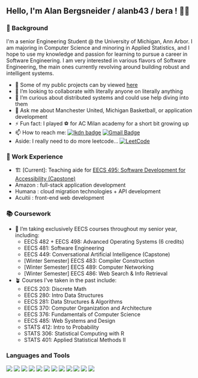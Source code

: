 ## Hello, I'm Alan Bergsneider / alanb43 / bera ! 👋🏼

### 🌇 Background
I'm a senior Engineering Student @ the University of Michigan, Ann Arbor. I am majoring in Computer Science and minoring in Applied Statistics, and I hope to use my knowledge and passion for learning to pursue a career in Software Engineering. I am very interested in various flavors of Software Engineering, the main ones currently revolving around building robust and intelligent systems.

- 📁 Some of my public projects can by viewed [here](https://github.com/alanb43?tab=repositories)
- 👯 I’m looking to collaborate with literally anyone on literally anything
- 🤔 I’m curious about distributed systems and could use help diving into them
- 💬 Ask me about Manchester United, Michigan Basketball, or application development
- ⚡ Fun fact: I played ⚽ for AC Milan academy for a short bit growing up
- 📫 How to reach me: [![lkdn badge](https://img.shields.io/badge/-alanb43-%230177B5?style=flat&logo=linkedin)](https://www.linkedin.com/in/alanb43)
[![Gmail Badge](https://img.shields.io/badge/-email-c14438?style=flat-square&logo=Gmail&logoColor=white&link=mailto:ab43work@gmail.com)](mailto:contact@ab43work@gmail.com)
- Aside: I really need to do more leetcode... [![LeetCode](https://img.shields.io/badge/dynamic/json?style=flat&labelColor=black&color=%23ffa116&label=Solved&query=solvedOverTotal&url=https%3A%2F%2Fleetcode-badge.vercel.app%2Fapi%2Fusers%2Falanb43&logo=leetcode&logoColor=yellow)](https://leetcode.com/alanb43/)

### 🔧 Work Experience
- 🏗️ [Current]: Teaching aide for [EECS 495: Software Development for Accessibility (Capstone)](https://chesneyd.engin.umich.edu/articles-media/#blind)
- Amazon : full-stack application development
- Humana : cloud migration technologies + API development
- Acuitii : front-end web development

### 📚 Coursework
- 🌱 I’m taking exclusively EECS courses throughout my senior year, including:
  - EECS 482 + EECS 498: Advanced Operating Systems (6 credits)
  - EECS 481: Software Engineering
  - EECS 449: Conversational Artificial Intelligence (Capstone)
  - [Winter Semester] EECS 483: Compiler Construction
  - [Winter Semester] EECS 489: Computer Networking
  - [Winter Semester] EECS 486: Web Search & Info Retrieval
- 🪴 Courses I've taken in the past include:
  - EECS 203: Discrete Math
  - EECS 280: Intro Data Structures
  - EECS 281: Data Structures & Algorithms
  - EECS 370: Computer Organization and Architecture
  - EECS 376: Fundamentals of Computer Science
  - EECS 485: Web Systems and Design
  - STATS 412: Intro to Probability
  - STATS 306: Statistical Computing with R
  - STATS 401: Applied Statistical Methods II
  

### Languages and Tools
<p align='left'>
  <img src="https://img.shields.io/badge/C%2B%2B-00599C?style=for-the-badge&logo=c%2B%2B&logoColor=white"/>
  <img src="https://img.shields.io/badge/Python-4584b6?style=for-the-badge&logo=python&logoColor=white"/>
  <img src="https://img.shields.io/badge/Java-f89820?style=for-the-badge&logo=Java&logoColor=white"/>
  <img src="https://img.shields.io/badge/-TypeScript-3178C6?logo=typescript&logoColor=white&style=for-the-badge"/>
  <img src="https://img.shields.io/badge/-ReactJs-61DAFB?logo=react&logoColor=white&style=for-the-badge"/>
  <img src="https://img.shields.io/badge/AWS-232F3E?style=for-the-badge&logo=AmazonAWS&logoColor=white"/> 
  <img src="https://img.shields.io/badge/C-00599C?style=for-the-badge&logo=c&logoColor=white"/>
  <img src="https://img.shields.io/badge/SQL-0064a5?style=for-the-badge&logo=sql&logoColor=white"/>
  <img src="https://img.shields.io/badge/HTML-F06529?style=for-the-badge&logo=html5&logoColor=white"/>
  <img src="https://img.shields.io/badge/CSS-264de4?&style=for-the-badge&logo=css3&logoColor=white"/>
  <img src="https://img.shields.io/badge/-Sass-CC6699?logo=sass&logoColor=white&style=for-the-badge"/>
  <img src="https://img.shields.io/badge/-Git-F05032?logo=git&logoColor=white&style=for-the-badge"/>
</p>

<!--
**alanb43/alanb43** is a ✨ _special_ ✨ repository because its `README.md` (this file) appears on your GitHub profile.

[![Top Langs](https://github-readme-stats.vercel.app/api/top-langs/?username=alanb43&layout=compact)](https://github.com/alanb43/github-readme-stats)

Here are some ideas to get you started:

- 🔭 I’m currently working on ...
- 🌱 I’m currently learning ...
- 👯 I’m looking to collaborate on ...
- 🤔 I’m looking for help with ...
- 💬 Ask me about ...
- 📫 How to reach me: ...
- 😄 Pronouns: ...
- ⚡ Fun fact: ...
-->
